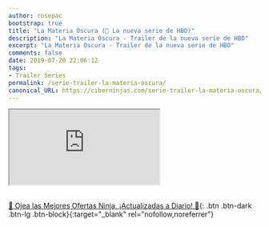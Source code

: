 ```yaml
---
author: rosepac
bootstrap: true
title: "La Materia Oscura (🎥 La nueva serie de HBO)"
description: "La Materia Oscura - Trailer de la nueva serie de HBO"
excerpt: "La Materia Oscura - Trailer de la nueva serie de HBO"
comments: false
date: 2019-07-20 22:06:12
tags:
- Trailer Series
permalink: /serie-trailer-la-materia-oscura/
canonical_URL: https://ciberninjas.com/serie-trailer-la-materia-oscura/
---
```


<div class="embed-responsive embed-responsive-16by9">
  <iframe class="embed-responsive-item" src="https://www.youtube-nocookie.com/embed/8u51ZY2a3Sc?rel=0" allowfullscreen></iframe>
</div><br/>

[🎁 Ojea las Mejores Ofertas Ninja, ¡Actualizadas a Diario! 🛒](https://www.amazon.es/shop/cibercursos){: .btn .btn-dark .btn-lg .btn-block}{:target="_blank" rel="nofollow,noreferrer"}